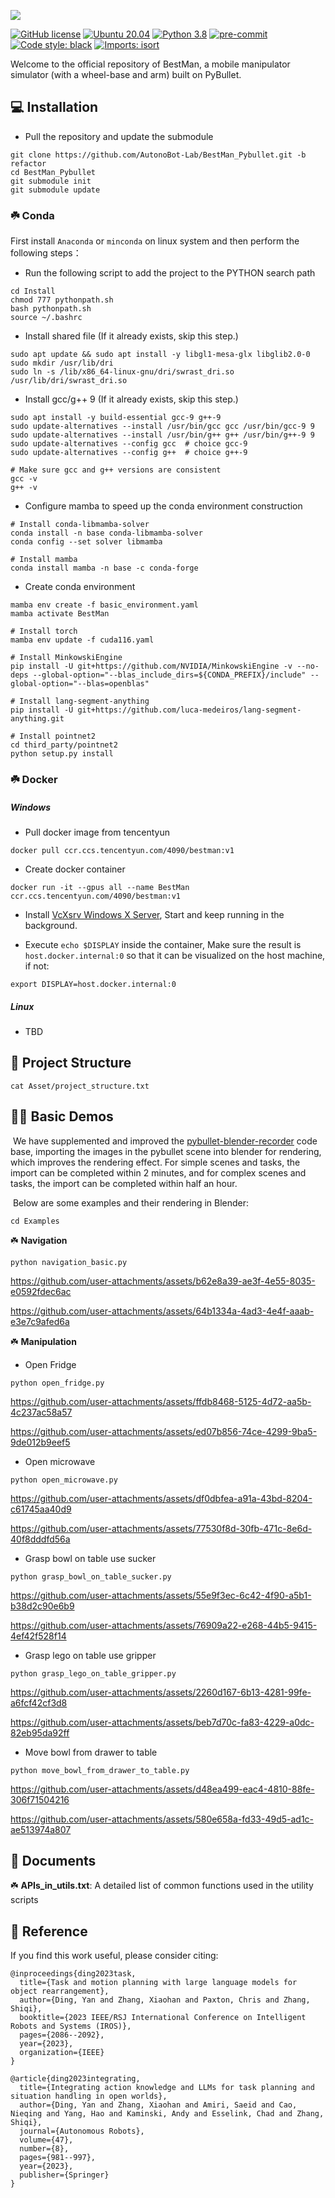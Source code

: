 ![](docs/BestMan_logo.png)

<!-- # BestMan - A Pybullet-based Mobile Manipulator Simulator -->

[![GitHub license](https://img.shields.io/badge/license-MIT-blue.svg)](https://github.com/facebookresearch/home-robot/blob/main/LICENSE)
[![Ubuntu 20.04](https://img.shields.io/badge/Ubuntu-20.04-orange.svg)](https://releases.ubuntu.com/20.04/)
[![Python 3.8](https://img.shields.io/badge/python-3.8-blue.svg)](https://www.python.org/downloads/release/python-370/)
[![pre-commit](https://img.shields.io/badge/pre--commit-enabled-brightgreen?logo=pre-commit&logoColor=white)](https://github.com/pre-commit/pre-commit)
[![Code style: black](https://img.shields.io/badge/code%20style-black-000000.svg)](https://github.com/psf/black)
[![Imports: isort](https://img.shields.io/badge/%20imports-isort-%231674b1?style=flat)](https://timothycrosley.github.io/isort/)

Welcome to the official repository of BestMan, a mobile manipulator simulator (with a wheel-base and arm) built on PyBullet.



## 💻 Installation

- Pull the repository and update the submodule

```
git clone https://github.com/AutonoBot-Lab/BestMan_Pybullet.git -b refactor
cd BestMan_Pybullet
git submodule init
git submodule update
```


### :shamrock: Conda

First install `Anaconda` or `minconda` on linux system and then perform the following steps：

- Run the following script to add the project to the PYTHON search path
```
cd Install
chmod 777 pythonpath.sh
bash pythonpath.sh
source ~/.bashrc
```

- Install shared file (If it already exists, skip this step.)
```
sudo apt update && sudo apt install -y libgl1-mesa-glx libglib2.0-0
sudo mkdir /usr/lib/dri
sudo ln -s /lib/x86_64-linux-gnu/dri/swrast_dri.so /usr/lib/dri/swrast_dri.so
```

- Install gcc/g++ 9 (If it already exists, skip this step.)
```
sudo apt install -y build-essential gcc-9 g++-9
sudo update-alternatives --install /usr/bin/gcc gcc /usr/bin/gcc-9 9
sudo update-alternatives --install /usr/bin/g++ g++ /usr/bin/g++-9 9
sudo update-alternatives --config gcc  # choice gcc-9
sudo update-alternatives --config g++  # choice g++-9

# Make sure gcc and g++ versions are consistent
gcc -v
g++ -v
```

- Configure mamba to speed up the conda environment construction
```
# Install conda-libmamba-solver
conda install -n base conda-libmamba-solver
conda config --set solver libmamba

# Install mamba
conda install mamba -n base -c conda-forge
```

- Create conda environment
```
mamba env create -f basic_environment.yaml
mamba activate BestMan

# Install torch
mamba env update -f cuda116.yaml

# Install MinkowskiEngine
pip install -U git+https://github.com/NVIDIA/MinkowskiEngine -v --no-deps --global-option="--blas_include_dirs=${CONDA_PREFIX}/include" --global-option="--blas=openblas"

# Install lang-segment-anything
pip install -U git+https://github.com/luca-medeiros/lang-segment-anything.git

# Install pointnet2
cd third_party/pointnet2
python setup.py install
```



### :shamrock: Docker

##### Windows

- Pull docker image from tencentyun

```
docker pull ccr.ccs.tencentyun.com/4090/bestman:v1
```

- Create docker container

```
docker run -it --gpus all --name BestMan ccr.ccs.tencentyun.com/4090/bestman:v1
```

- Install [VcXsrv Windows X Server](https://sourceforge.net/projects/vcxsrv/), Start and keep running in the background.

- Execute `echo $DISPLAY` inside the container, Make sure the result is `host.docker.internal:0` so that it can be visualized on the host machine, if not:

```
export DISPLAY=host.docker.internal:0
```


##### Linux
- TBD



## 🔎 Project Structure

```
cat Asset/project_structure.txt
```



## 👨‍💻 Basic Demos

​		We have supplemented and improved the [pybullet-blender-recorder](https://github.com/huy-ha/pybullet-blender-recorder) code base, importing the images in the pybullet scene into blender for rendering, which improves the rendering effect. For simple scenes and tasks, the import can be completed within 2 minutes, and for complex scenes and tasks, the import can be completed within half an hour.

​		Below are some examples and their rendering in Blender:

```
cd Examples
```



:shamrock: **Navigation**

```
python navigation_basic.py
```

https://github.com/user-attachments/assets/b62e8a39-ae3f-4e55-8035-e0592fdec6ac 

https://github.com/user-attachments/assets/64b1334a-4ad3-4e4f-aaab-e3e7c9afed6a



:shamrock: **Manipulation**

- Open Fridge

```
python open_fridge.py
```

https://github.com/user-attachments/assets/ffdb8468-5125-4d72-aa5b-4c237ac58a57 

https://github.com/user-attachments/assets/ed07b856-74ce-4299-9ba5-9de012b9eef5 



- Open microwave

```
python open_microwave.py
```

https://github.com/user-attachments/assets/df0dbfea-a91a-43bd-8204-c61745aa40d9 

https://github.com/user-attachments/assets/77530f8d-30fb-471c-8e6d-40f8dddfd56a  



- Grasp bowl on table use sucker

```
python grasp_bowl_on_table_sucker.py
```

https://github.com/user-attachments/assets/55e9f3ec-6c42-4f90-a5b1-b38d2c90e6b9 

https://github.com/user-attachments/assets/76909a22-e268-44b5-9415-4ef42f528f14 



- Grasp lego on table use gripper

```
python grasp_lego_on_table_gripper.py
```

https://github.com/user-attachments/assets/2260d167-6b13-4281-99fe-a6fcf42cf3d8  

https://github.com/user-attachments/assets/beb7d70c-fa83-4229-a0dc-82eb95da92ff  



- Move bowl from drawer to table

```
python move_bowl_from_drawer_to_table.py
```

https://github.com/user-attachments/assets/d48ea499-eac4-4810-88fe-306f71504216 

https://github.com/user-attachments/assets/580e658a-fd33-49d5-ad1c-ae513974a807 



##  📘 Documents

:shamrock: **APIs_in_utils.txt**: A detailed list of common functions used in the utility scripts



##  :handshake: Reference

If you find this work useful, please consider citing:

```
@inproceedings{ding2023task,
  title={Task and motion planning with large language models for object rearrangement},
  author={Ding, Yan and Zhang, Xiaohan and Paxton, Chris and Zhang, Shiqi},
  booktitle={2023 IEEE/RSJ International Conference on Intelligent Robots and Systems (IROS)},
  pages={2086--2092},
  year={2023},
  organization={IEEE}
}

@article{ding2023integrating,
  title={Integrating action knowledge and LLMs for task planning and situation handling in open worlds},
  author={Ding, Yan and Zhang, Xiaohan and Amiri, Saeid and Cao, Nieqing and Yang, Hao and Kaminski, Andy and Esselink, Chad and Zhang, Shiqi},
  journal={Autonomous Robots},
  volume={47},
  number={8},
  pages={981--997},
  year={2023},
  publisher={Springer}
}
```
